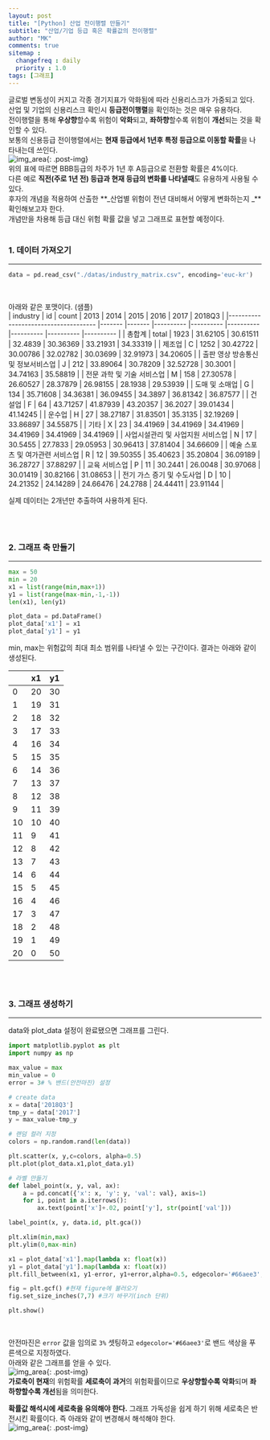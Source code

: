 ```yaml
---
layout: post
title: "[Python] 산업 전이행렬 만들기"
subtitle: "산업/기업 등급 혹은 확률값의 전이행렬"
author: "MK"
comments: true
sitemap :
  changefreq : daily
  priority : 1.0
tags: [그래프]
---
```


글로벌 변동성이 커지고 각종 경기지표가 악화됨에 따라 신용리스크가 가중되고 있다.
산업 및 기업의 신용리스크 확인시 **등급전이행렬**을 확인하는 것은 매우 유용하다.
<br>
전이행렬을 통해 **우상향**할수록 위험이 **악화**되고, **좌하향**할수록 위험이 **개선**되는 것을 확인할 수 있다.
<br>
보통의 신용등급 전이행렬에서는 **현재 등급에서 1년후 특정 등급으로 이동할 확률**을 나타내는데 쓰인다.
<br>
![img_area](/img/posting/2019-01-01-002-samplematrix.PNG){: .post-img}
<br>
위의 표에 따르면 BBB등급의 차주가 1년 후 A등급으로 전환할 확률은 4%이다.
<br>
다른 예로 **직전(주로 1년 전) 등급과 현재 등급의 변화를 나타낼때**도 유용하게 사용될 수 있다.
<br>
후자의 개념을 적용하여 산출한 **_산업별 위험이 전년 대비해서 어떻게 변화하는지 _**확인해보고자 한다.
<br>
개념만을 차용해 등급 대신 위험 확률 값을 넣고 그래프로 표현할 예정이다.
<br><br>

### 1. 데이터 가져오기
---
```python
data = pd.read_csv("./datas/industry_matrix.csv", encoding='euc-kr')
```
<br>

아래와 같은 포맷이다. (샘플)
<br>
| industry                            	| id    	| count 	| 2013     	| 2014     	| 2015     	| 2016     	| 2017     	| 2018Q3   	|
|-------------------------------------	|-------	|-------	|----------	|----------	|----------	|----------	|----------	|----------	|
| 총합계                              	| total 	| 1923  	| 31.62105 	| 30.61511 	| 32.4839  	| 30.36369 	| 33.21931 	| 34.33319 	|
| 제조업                              	| C     	| 1252  	| 30.42722 	| 30.00786 	| 32.02782 	| 30.03699 	| 32.91973 	| 34.20605 	|
| 출판 영상 방송통신 및 정보서비스업  	| J     	| 212   	| 33.89064 	| 30.78209 	| 32.52728 	| 30.3001  	| 34.74163 	| 35.58819 	|
| 전문 과학 및 기술 서비스업          	| M     	| 158   	| 27.30578 	| 26.60527 	| 28.37879 	| 26.98155 	| 28.1938  	| 29.53939 	|
| 도매 및 소매업                      	| G     	| 134   	| 35.71608 	| 34.36381 	| 36.09455 	| 34.3897  	| 36.81342 	| 36.87577 	|
| 건설업                              	| F     	| 64    	| 43.71257 	| 41.87939 	| 43.20357 	| 36.2027  	| 39.01434 	| 41.14245 	|
| 운수업                              	| H     	| 27    	| 38.27187 	| 31.83501 	| 35.3135  	| 32.19269 	| 33.86897 	| 34.55875 	|
| 기타                                	| X     	| 23    	| 34.41969 	| 34.41969 	| 34.41969 	| 34.41969 	| 34.41969 	| 34.41969 	|
| 사업시설관리 및 사업지원 서비스업   	| N     	| 17    	| 30.5455  	| 27.7833  	| 29.05953 	| 30.96413 	| 37.81404 	| 34.66609 	|
| 예술 스포츠 및 여가관련 서비스업    	| R     	| 12    	| 39.50355 	| 35.40623 	| 35.20804 	| 36.09189 	| 36.28727 	| 37.88297 	|
| 교육 서비스업                       	| P     	| 11    	| 30.2441  	| 26.0048  	| 30.97068 	| 30.01419 	| 30.82166 	| 31.08653 	|
| 전기 가스 증기 및 수도사업          	| D     	| 10    	| 24.21352 	| 24.14289 	| 24.66476 	| 24.2788  	| 24.44411 	| 23.91144 	|

실제 데이터는 2개년만 추출하여 사용하게 된다.

<br><br>

### 2. 그래프 축 만들기
---
```python
max = 50
min = 20
x1 = list(range(min,max+1))
y1 = list(range(max-min,-1,-1))
len(x1), len(y1)

plot_data = pd.DataFrame()
plot_data['x1'] = x1
plot_data['y1'] = y1
```
min, max는 위험값의 최대 최소 범위를 나타낼 수 있는 구간이다.
결과는 아래와 같이 생성된다.
<br>

|    	| x1 	| y1 	|
|----	|----	|----	|
| 0  	| 20 	| 30 	|
| 1  	| 19 	| 31 	|
| 2  	| 18 	| 32 	|
| 3  	| 17 	| 33 	|
| 4  	| 16 	| 34 	|
| 5  	| 15 	| 35 	|
| 6  	| 14 	| 36 	|
| 7  	| 13 	| 37 	|
| 8  	| 12 	| 38 	|
| 9  	| 11 	| 39 	|
| 10 	| 10 	| 40 	|
| 11 	| 9  	| 41 	|
| 12 	| 8  	| 42 	|
| 13 	| 7  	| 43 	|
| 14 	| 6  	| 44 	|
| 15 	| 5  	| 45 	|
| 16 	| 4  	| 46 	|
| 17 	| 3  	| 47 	|
| 18 	| 2  	| 48 	|
| 19 	| 1  	| 49 	|
| 20 	| 0  	| 50 	|

<br><br>

### 3. 그래프 생성하기
---
data와 plot_data 설정이 완료됐으면 그래프를 그린다.

```python
import matplotlib.pyplot as plt
import numpy as np

max_value = max
min_value = 0
error = 3# % 밴드(안전마진) 설정

# create data
x = data['2018Q3']
tmp_y = data['2017']
y = max_value-tmp_y

# 랜덤 컬러 지정
colors = np.random.rand(len(data))

plt.scatter(x, y,c=colors, alpha=0.5)
plt.plot(plot_data.x1,plot_data.y1)

# 라벨 만들기
def label_point(x, y, val, ax):
    a = pd.concat({'x': x, 'y': y, 'val': val}, axis=1)
    for i, point in a.iterrows():
        ax.text(point['x']+.02, point['y'], str(point['val']))

label_point(x, y, data.id, plt.gca())

plt.xlim(min,max)
plt.ylim(0,max-min)

x1 = plot_data['x1'].map(lambda x: float(x))
y1 = plot_data['y1'].map(lambda x: float(x))
plt.fill_between(x1, y1-error, y1+error,alpha=0.5, edgecolor='#66aee3', facecolor='#66aee3')

fig = plt.gcf() #현재 figure에 불러오기
fig.set_size_inches(7,7) #크기 바꾸기(inch 단위)

plt.show()
```

<br>

안전마진은 `error` 값을 임의로 `3%` 셋팅하고 `edgecolor='#66aee3'`로 밴드 색상을 푸른색으로 지정하였다.
<br>
아래와 같은 그래프를 얻을 수 있다.
<br>
![img_area](/img/posting/2019-01-01-002-output.PNG){: .post-img}
<br>
**가로축이 현재**의 위험확률 **세로축이 과거**의 위험확률이므로 **우상향할수록 악화**되며 **좌하향할수록 개선**됨을 의미한다.

**확률값 해석시에 세로축을 유의해야 한다.** 그래프 가독성을 쉽게 하기 위해 세로축은 반전시킨 확률이다. 즉 아래와 같이 변경해서 해석해야 한다.
<br>
![img_area](/img/posting/2019-01-01-002-output1.PNG){: .post-img}
<br>
